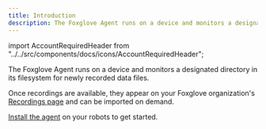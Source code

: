 ```yaml
---
title: Introduction
description: The Foxglove Agent runs on a device and monitors a designated directory in its filesystem for newly recorded data files.
---
```


import AccountRequiredHeader from "../../src/components/docs/icons/AccountRequiredHeader";

<AccountRequiredHeader badgeText="Requires Enterprise plan" />

The Foxglove Agent runs on a device and monitors a designated directory in its filesystem for newly recorded data files.

Once recordings are available, they appear on your Foxglove organization's [Recordings page](https://console.foxglove.dev/recordings) and can be imported on demand.

[Install the agent](./1-installation.md) on your robots to get started.
